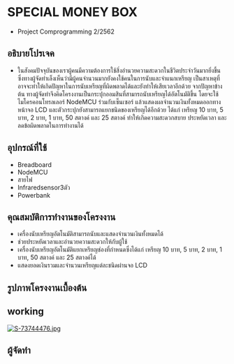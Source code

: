 # SPECIAL MONEY BOX
* Project Comprogramming 2/2562

## อธิบายโปรเจค
* ในสังคมปัจจุบันของเราผู้คนมีความต้องการใช้สิ่งอำนวยความสะดวกในชีวิตประจำวันมากยิ่งขึ้น ซึ่งทางผู้จัดทำเล็งเห็นว่ามีผู้คนจำนวนมากยังคงใช้คนในการนับและจำแนกเหรียญ เป็นสาเหตุที่อาจจะทำให้เกิดปัญหาในการนับเหรียญที่ผิดพลาดได้และยังทำให้เสียเวลาอีกด้วย จากปัญหาข้างต้น ทางผู้จัดทำจึงคิดโครงงานเป็นกระปุกออมสินที่สามารถนับเหรียญได้อัตโนมัติขึ้น โดยจะใช้ไมโครคอนโทรลเลอร์ NodeMCU ร่วมกับเซ็นเซอร์ แล้วแสดงผลจำนวนเงินทั้งหมดออกทางหน้าจอ LCD และตัวกระปุกยังสามารถแยกชนิดของเหรียญได้อีกด้วย ได้แก่ เหรียญ 10 บาท, 5 บาท, 2 บาท, 1 บาท, 50 สตางค์ และ 25 สตางค์ ทำให้เกิดความสะดวกสบาย ประหยัดเวลา และลดข้อผิดพลาดในการทำงานได้

## อุปกรณ์ที่ใช้
* Breadboard
* NodeMCU
* สายไฟ
* Infraredsensor3ตัว
* Powerbank


## คุณสมบัติการทำงานของโครงงาน

* เครื่องนับเหรียญอัตโนมัติสามารถนับและแสดงจำนวนเงินทั้งหมดได้
* ช่วยประหยัดเวลาและอำนวยความสะดวกให้กับผู้ใช้
* เครื่องนับเหรียญอัตโนมัติแยกเหรียญช่องที่กำหนดซึ่งได้แก่ เหรียญ 10 บาท, 5 บาท, 2 บาท, 1 บาท, 50 สตางค์ และ 25 สตางค์ได้
* แสดงยอดเงินรวมและจำนวนเหรียญแต่ละชนิดผ่านจอ LCD

## รูปภาพโครงงานเบื้องต้น

## working
[![S-73744476.jpg](https://i.postimg.cc/SsgyjfwN/S-73744476.jpg)](https://postimg.cc/YGmcsYrJ)

## ผู้จัดทำ
